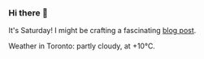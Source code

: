 ### Hi there :wave:

It's Saturday! I might be crafting a fascinating [blog post](https://benjaminwuethrich.dev).

Weather in Toronto: partly cloudy, at +10°C.
